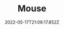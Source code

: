 ---
layout: artwork.njk
title: Mouse
description: A mouse drawn in blue. 2021
date: 2022-05-17T21:09:17.852Z
media: Pencil Crayon
canvas: 100% Cotton Paper
size: 9"x12"
sale: true
price: 100
prints:
  enabled: true
  options:
    - size: 8"x10"
      price: 20
    - size: 11"x14"
      price: 30
image: /static/img/artwork/mouse-site.jpg
homeImage: /static/img/artwork/mouse-home.jpg
orientation: portrait
---